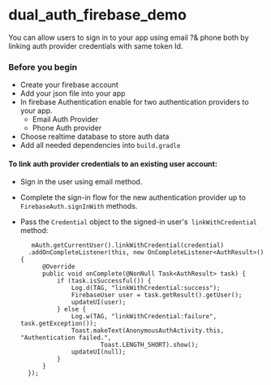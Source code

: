 # dual_auth_firebase_demo
You can allow users to sign in to your app using email ?&amp; phone both by linking auth provider credentials with same token Id.

### Before you begin
* Create your firebase account
* Add your json file into your app
* In firebase Authentication enable for two authentication providers to your app.
  * Email Auth Provider
  * Phone Auth provider
* Choose realtime database to store auth data
* Add all needed dependencies into `build.gradle`

#### To link auth provider credentials to an existing user account:
* Sign in the user using email method.
* Complete the sign-in flow for the new authentication provider up to `FirebaseAuth.signInWith` methods.
* Pass the `Credential` object to the signed-in user's` linkWithCredential` method:


         mAuth.getCurrentUser().linkWithCredential(credential)
        .addOnCompleteListener(this, new OnCompleteListener<AuthResult>() {
            @Override
            public void onComplete(@NonNull Task<AuthResult> task) {
                if (task.isSuccessful()) {
                    Log.d(TAG, "linkWithCredential:success");
                    FirebaseUser user = task.getResult().getUser();
                    updateUI(user);
                } else {
                    Log.w(TAG, "linkWithCredential:failure", task.getException());
                    Toast.makeText(AnonymousAuthActivity.this, "Authentication failed.",
                            Toast.LENGTH_SHORT).show();
                    updateUI(null);
                }
            }
        });
  
        
